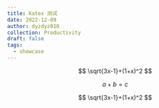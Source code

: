 ```yaml
---
title: Katex 测试
date: 2022-12-09
author: dyzdyz010
collection: Productivity
draft: false
tags:
  - showcase
---
```


$$
\sqrt{3x-1}+(1+x)^2
$$

$$
a + b = c
$$

$$
\sqrt{3x-1}+(1+x)^2
$$